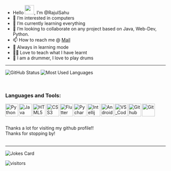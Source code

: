 - Hello <img src="https://github.com/TheDudeThatCode/TheDudeThatCode/blob/master/Assets/Hi.gif" width="29px">, I’m @RajulSahu
- 👀 I’m interested in computers
- 🌱 I’m currently learning everything
- 💞️ I’m looking to collaborate on any project based on Java, Web-Dev, Python.
- 📫 How to reach me @ [Mail](officialrajul1304@gmail.com)
- 📜 Always in learning mode
- 👨‍🏫 Love to teach what I have learnt 
- 🥁 I am a drummer, I love to play drums




***
<!--most used language chart
![Your Repository's Stats](https://github-readme-stats.vercel.app/api/top-langs/?username=RajulSahu&theme=blue-green)
-->

<p>
<img src="https://github-readme-stats.vercel.app/api?username=RajulSahu&count_private=true&show_icons=true&theme=tokyonight" alt="GitHub Status"/>
<img src = "https://github-readme-stats.vercel.app/api/top-langs/?username=RajulSahu&show_icons=true&layout=compact&theme=tokyonight" alt="Most Used Languages">
<p>
<br>
  
### Languages and Tools:

<img align="left" alt="Python" width="40px" src="https://user-images.githubusercontent.com/74370799/153476089-683e40ab-c813-4ca2-8cf3-7d03133c128c.svg"/>
<img align="left" alt="Java" width="40px" src="https://user-images.githubusercontent.com/74370799/153475961-26e027a3-7a12-45b3-b7da-fe20b7cda646.svg"/>
<img align="left" alt="HTML5" width="40px" src="https://user-images.githubusercontent.com/74370799/153475432-19830d44-2a81-41e4-bc61-d43870dd85e2.svg"/>
<img align="left" alt="CSS3" width="40px" src="https://user-images.githubusercontent.com/74370799/153475567-4fe50b7a-f767-4738-a1f9-35af1827e4f0.svg"/>
<!-- <img align="left" alt="JAVASCRIPT" width="40px" src="https://user-images.githubusercontent.com/74370799/153475243-5315fe8a-e806-45c1-b70e-3ad64e39bbbd.svg"/> -->
<img align="left" alt="Flutter" width="40px" src="https://user-images.githubusercontent.com/74370799/153474268-dc30c1b5-3d1e-4e1d-80f0-5b4310498b7e.svg"/>
<img align="left" alt="Pycharm" width="40px" src="https://user-images.githubusercontent.com/74370799/153475075-2492ed17-7815-4b1a-bf6c-aedcb87aa4b5.svg"/>
<img align="left" alt="Intellij" width="40px" src="https://user-images.githubusercontent.com/74370799/153474930-8829cf32-7996-40c5-93ea-83f2840adb5d.svg"/>
<img align="left" alt="Android_Studio" width="40px" src="https://user-images.githubusercontent.com/74370799/153474725-597fc17f-fc13-452a-9df6-080cdde6a2cd.svg"/>
<img align="left" alt="VS_Code" width="40px" src="https://user-images.githubusercontent.com/74370799/153476525-0c512e13-de2c-4ba4-bceb-d1de16f58d54.svg"/> 
<img align="left" alt="Github" width="40px" src="https://user-images.githubusercontent.com/74370799/153476733-e6e7eb12-8f1c-44fa-9d13-c5bbade94dfe.svg"/>
<img align="left" alt="Git" width="40px" src="https://user-images.githubusercontent.com/74370799/153476955-e1ade38c-94cb-4cb8-8e25-eef3a2bedf0d.svg"/>


<br>
<br>
<br>
<br>
  Thanks a lot for visiting my github profile!!
<br>
  Thanks for stopping by!
<br>
<br>
  
***
  
![Jokes Card](https://readme-jokes.vercel.app/api)

![visitors](https://visitor-badge.laobi.icu/badge?page_id=RajulSahu)
  

  
<!---
RajulSahu/RajulSahu is a ✨ special ✨ repository because its `README.md` (this file) appears on your GitHub profile.
You can click the Preview link to take a look at your changes.
--->
